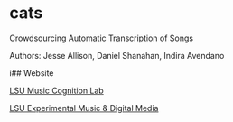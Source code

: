 # cats
Crowdsourcing Automatic Transcription of Songs

Authors:
Jesse Allison, Daniel Shanahan, Indira Avendano

i## Website

[LSU Music Cognition Lab](https://musiccog.lsu.edu/)

[LSU Experimental Music & Digital Media](https://emdm.music.lsu.edu)

